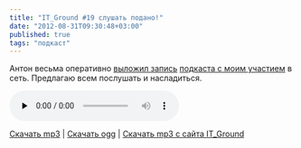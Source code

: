 ```yaml
---
title: "IT_Ground #19 слушать подано!"
date: "2012-08-31T09:30:48+03:00"
published: true
tags: "подкаст"
---
```


Антон весьма оперативно [выложил запись](http://itground.by/Podcast/019) [подкаста с моим участием](http://dikmax.name/post/itground19) в сеть. Предлагаю всем послушать и насладиться.

<audio controls="controls" preload="none">
  <source src="http://a51056ce8d9b948fb69e-8de36eb37b2366f5a76a776c3dee0b32.r42.cf1.rackcdn.com/IT_Ground__019__2012_08_30.ogg" type="audio/ogg">
  <source src="http://a51056ce8d9b948fb69e-8de36eb37b2366f5a76a776c3dee0b32.r42.cf1.rackcdn.com/IT_Ground__019__2012_08_30.mp3" type="audio/mpeg">
  HTML5 Audio не поддерживается.
</audio>

[Скачать mp3](http://a51056ce8d9b948fb69e-8de36eb37b2366f5a76a776c3dee0b32.r42.cf1.rackcdn.com/IT_Ground__019__2012_08_30.mp3) | [Скачать ogg](http://a51056ce8d9b948fb69e-8de36eb37b2366f5a76a776c3dee0b32.r42.cf1.rackcdn.com/IT_Ground__019__2012_08_30.ogg) | [Скачать mp3 c сайта IT_Ground](http://itground.by/data/IT_Ground__019__2012_08_30.mp3)